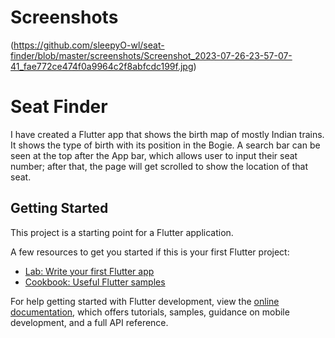 # Screenshots
[](https://github.com/sleepyO-wl/seat-finder/blob/master/screenshots/Screenshot_2023-07-26-23-56-47-11_fae772ce474f0a9964c2f8abfcdc199f.jpg)(https://github.com/sleepyO-wl/seat-finder/blob/master/screenshots/Screenshot_2023-07-26-23-57-07-41_fae772ce474f0a9964c2f8abfcdc199f.jpg)

# Seat Finder
I have created a Flutter app that shows the birth map of mostly Indian trains.
It shows the type of birth with its position in the Bogie.
A search bar can be seen at the top after the App bar, which allows user to input their seat number; after that, the page will get  scrolled to show the location of that seat.

## Getting Started

This project is a starting point for a Flutter application.

A few resources to get you started if this is your first Flutter project:

- [Lab: Write your first Flutter app](https://docs.flutter.dev/get-started/codelab)
- [Cookbook: Useful Flutter samples](https://docs.flutter.dev/cookbook)

For help getting started with Flutter development, view the
[online documentation](https://docs.flutter.dev/), which offers tutorials,
samples, guidance on mobile development, and a full API reference.
